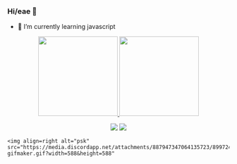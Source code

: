 ### Hi/eae 👋

- 🌱 I’m currently learning javascript


<div align="center">
  <a href="https://github.com/caiopskk">
  <img height="180em" src="https://github-readme-stats.vercel.app/api?username=caiopskk&show_icons=true&theme=dracula&include_all_commits=true&count_private=true"/>
  <img height="180em" src="https://github-readme-stats.vercel.app/api/top-langs/?username=caiopskk&layout=compact&langs_count=7&theme=dracula"/>
    
    
  <a href = "mailto:kayo367@gmail.com"><img src="https://img.shields.io/badge/-Gmail-%23333?style=for-the-badge&logo=gmail&logoColor=white" target="_blank"></a>
  <a href = "https://twitter.com/psyykko_"><img src="https://img.shields.io/twitter/follow/psyykko_?style=for-the-badge" target="_blank"></a>
      
 </div>
  
    <img align=right alt="psk" src="https://media.discordapp.net/attachments/887947347064135723/899724925034696724/Webp.net-gifmaker.gif?width=588&height=588" 

 
    
